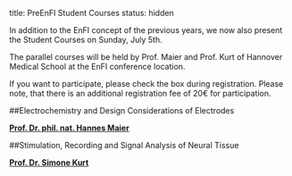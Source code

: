title: PreEnFI Student Courses 
status: hidden


In addition to the EnFI concept of the previous years, we now also present the Student Courses on Sunday, July 5th.  

The parallel courses will be held by Prof. Maier and Prof. Kurt of Hannover Medical School at the EnFI conference location. 

If you want to participate, please check the box during registration. Please note, that there is an additional registration fee of 20€ for participation. 


##Electrochemistry and Design Considerations of Electrodes

**[Prof. Dr. phil. nat. Hannes Maier](http://vianna.de/01_workgroups/maier/staff/hma.html)**




##Stimulation, Recording and Signal Analysis of Neural Tissue

**[Prof. Dr. Simone Kurt](http://vianna.de/01_workgroups/kurt/pagekurt.html)**

